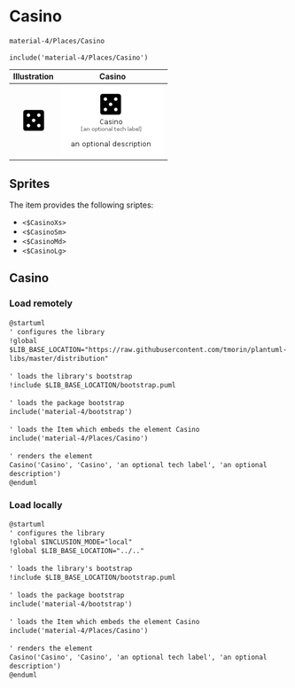 # Casino


```text
material-4/Places/Casino
```

```text
include('material-4/Places/Casino')
```



| Illustration | Casino |
| :---: | :---: |
| ![illustration for Illustration](../../material-4/Places/Casino.png) | ![illustration for Casino](../../material-4/Places/Casino.Local.png) |



## Sprites
The item provides the following sriptes:

- `<$CasinoXs>`
- `<$CasinoSm>`
- `<$CasinoMd>`
- `<$CasinoLg>`





## Casino

### Load remotely
```plantuml
@startuml
' configures the library
!global $LIB_BASE_LOCATION="https://raw.githubusercontent.com/tmorin/plantuml-libs/master/distribution"

' loads the library's bootstrap
!include $LIB_BASE_LOCATION/bootstrap.puml

' loads the package bootstrap
include('material-4/bootstrap')

' loads the Item which embeds the element Casino
include('material-4/Places/Casino')

' renders the element
Casino('Casino', 'Casino', 'an optional tech label', 'an optional description')
@enduml
```

### Load locally
```plantuml
@startuml
' configures the library
!global $INCLUSION_MODE="local"
!global $LIB_BASE_LOCATION="../.."

' loads the library's bootstrap
!include $LIB_BASE_LOCATION/bootstrap.puml

' loads the package bootstrap
include('material-4/bootstrap')

' loads the Item which embeds the element Casino
include('material-4/Places/Casino')

' renders the element
Casino('Casino', 'Casino', 'an optional tech label', 'an optional description')
@enduml
```

